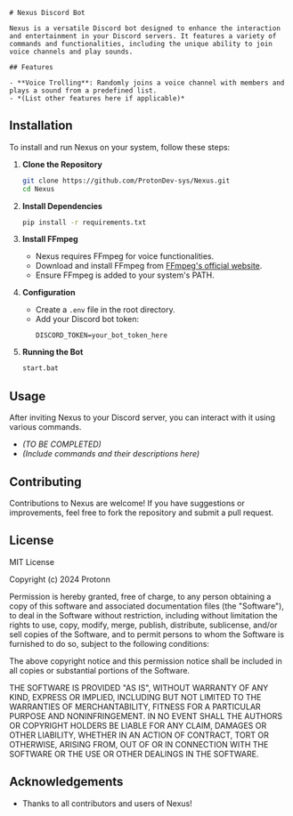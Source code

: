 ```
# Nexus Discord Bot

Nexus is a versatile Discord bot designed to enhance the interaction and entertainment in your Discord servers. It features a variety of commands and functionalities, including the unique ability to join voice channels and play sounds.

## Features

- **Voice Trolling**: Randomly joins a voice channel with members and plays a sound from a predefined list.
- *(List other features here if applicable)*
```
## Installation

To install and run Nexus on your system, follow these steps:

1. **Clone the Repository**
   ```sh
   git clone https://github.com/ProtonDev-sys/Nexus.git
   cd Nexus
   ```

2. **Install Dependencies**
   ```sh
   pip install -r requirements.txt
   ```

3. **Install FFmpeg**
   - Nexus requires FFmpeg for voice functionalities.
   - Download and install FFmpeg from [FFmpeg's official website](https://ffmpeg.org/download.html).
   - Ensure FFmpeg is added to your system's PATH.

4. **Configuration**
   - Create a `.env` file in the root directory.
   - Add your Discord bot token:
     ```
     DISCORD_TOKEN=your_bot_token_here
     ```

5. **Running the Bot**
   ```sh
   start.bat
   ```

## Usage

After inviting Nexus to your Discord server, you can interact with it using various commands.

- *(TO BE COMPLETED)*
- *(Include commands and their descriptions here)*

## Contributing

Contributions to Nexus are welcome! If you have suggestions or improvements, feel free to fork the repository and submit a pull request.

## License

MIT License

Copyright (c) 2024 Protonn

Permission is hereby granted, free of charge, to any person obtaining a copy
of this software and associated documentation files (the "Software"), to deal
in the Software without restriction, including without limitation the rights
to use, copy, modify, merge, publish, distribute, sublicense, and/or sell
copies of the Software, and to permit persons to whom the Software is
furnished to do so, subject to the following conditions:

The above copyright notice and this permission notice shall be included in all
copies or substantial portions of the Software.

THE SOFTWARE IS PROVIDED "AS IS", WITHOUT WARRANTY OF ANY KIND, EXPRESS OR
IMPLIED, INCLUDING BUT NOT LIMITED TO THE WARRANTIES OF MERCHANTABILITY,
FITNESS FOR A PARTICULAR PURPOSE AND NONINFRINGEMENT. IN NO EVENT SHALL THE
AUTHORS OR COPYRIGHT HOLDERS BE LIABLE FOR ANY CLAIM, DAMAGES OR OTHER
LIABILITY, WHETHER IN AN ACTION OF CONTRACT, TORT OR OTHERWISE, ARISING FROM,
OUT OF OR IN CONNECTION WITH THE SOFTWARE OR THE USE OR OTHER DEALINGS IN THE
SOFTWARE.


## Acknowledgements

- Thanks to all contributors and users of Nexus!

```
